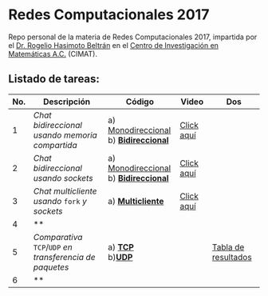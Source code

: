 # Redes Computacionales 2017

Repo personal de la materia de Redes Computacionales 2017, impartida por el [Dr. Rogelio Hasimoto Beltrán](http://www.cimat.mx/es/Rogelio_Hasimoto_Beltran) en el [Centro de Investigación en Matemáticas A.C.](http://www.cimat.mx/) (CIMAT).

## Listado de tareas:
| No. | Descripción                                              | Código                                | Video | Dos |
| --- | -------------------------------------------------------- | ------------------------------------- | ----- | --- |
|   1 | *Chat bidireccional usando memoria compartida*           | a) [Monodireccional](https://github.com/RodolfoFerro/ComputerNetworks17/tree/master/Tarea%201/mono) <br>b) [**Bidireccional**](https://github.com/RodolfoFerro/ComputerNetworks17/tree/master/Tarea%201/bi) | [Click aquí](https://drive.google.com/file/d/0B_UdIDqyTHWGaWd0aTFjZDI2SmM/view?usp=sharing)|  |
|   2 | *Chat bidireccional usando sockets*                      | a) [Monodireccional](https://github.com/RodolfoFerro/ComputerNetworks17/tree/master/Tarea%202/mono) <br>b) [**Bidireccional**](https://github.com/RodolfoFerro/ComputerNetworks17/tree/master/Tarea%202/bi) | [Click aquí](https://drive.google.com/file/d/0B_UdIDqyTHWGMGVKZEdiUk56ckk/view?usp=sharing)|  |
|   3 | *Chat multicliente usando* `fork` *y sockets*            | a) [**Multicliente**](https://github.com/RodolfoFerro/ComputerNetworks17/tree/master/Tarea%203) | [Click aquí](https://drive.google.com/file/d/0B_UdIDqyTHWGbFhVRlRYeTkwdVk/view?usp=sharing) | |
|   4 | ** |
|   5 | *Comparativa* `TCP`/`UDP` *en transferencia de paquetes* | a) [**TCP**](https://github.com/RodolfoFerro/ComputerNetworks17/tree/master/Tarea%205/TCP) <br>b)[**UDP**](https://github.com/RodolfoFerro/ComputerNetworks17/tree/master/Tarea%205/UDP) |  | [Tabla de resultados](https://github.com/RodolfoFerro/ComputerNetworks17/blob/master/Tarea%205/Resultados.md) |
|   6 | ** |
